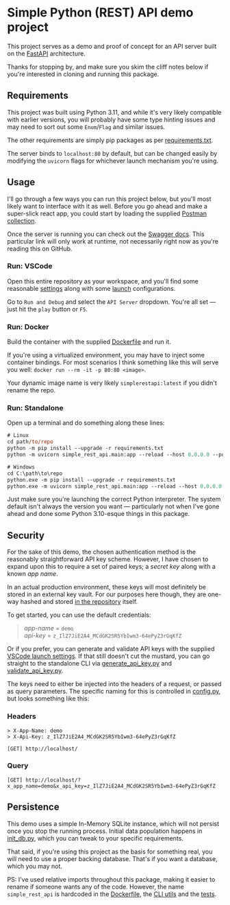 # Simple Python (REST) API demo project
This project serves as a demo and proof of concept for an API server built on the [FastAPI](https://fastapi.tiangolo.com/) architecture.

Thanks for stopping by, and make sure you skim the cliff notes below if you're interested in cloning and running this package.

## Requirements
This project was built using Python 3.11, and while it's very likely compatible with earlier versions, you will probably have some type hinting issues and may need to sort out some `Enum`/`Flag` and similar issues.

The other requirements are simply pip packages as per [requirements.txt](requirements.txt).

The server binds to `localhost:80` by default, but can be changed easily by modifying the `uvicorn` flags for whichever launch mechanism you're using.

## Usage
I'll go through a few ways you can run this project below, but you'll most likely want to interface with it as well. Before you go ahead and make a super-slick react app, you could start by loading the supplied [Postman collection](postman_collection.json).

Once the server is running you can check out the [Swagger docs](http://localhost/docs). This particular link will only work at runtime, not necessarily right now as you're reading this on GitHub.

### Run: VSCode
Open this entire repository as your workspace, and you'll find some reasonable [settings](.vscode/settings.json) along with some [launch](.vscode/launch.json) configurations.

Go to `Run and Debug` and select the `API Server` dropdown. You're all set &mdash; just hit the `play` button or `F5`.

### Run: Docker
Build the container with the supplied [Dockerfile](Dockerfile) and run it.

If you're using a virtualized environment, you may have to inject some container bindings. For most scenarios I think something like this will serve you well: `docker run --rm -it -p 80:80 <image>`.

Your dynamic image name is very likely `simplerestapi:latest` if you didn't rename the repo.

### Run: Standalone
Open up a terminal and do something along these lines:
```ps
# Linux
cd path/to/repo
python -m pip install --upgrade -r requirements.txt
python -m uvicorn simple_rest_api.main:app --reload --host 0.0.0.0 --port 80

# Windows
cd C:\path\to\repo
python.exe -m pip install --upgrade -r requirements.txt
python.exe -m uvicorn simple_rest_api.main:app --reload --host 0.0.0.0 --port 80
```

Just make sure you're launching the correct Python interpreter. The system default isn't always the version you want &mdash; particularly not when I've gone ahead and done some Python 3.10-esque things in this package.

## Security
For the sake of this demo, the chosen authentication method is the reasonably straightforward API key scheme. However, I have chosen to expand upon this to require a set of paired keys; a *secret key* along with a known *app name*.

In an actual production environment, these keys will most definitely be stored in an external key vault. For our purposes here though, they are one-way hashed and stored [in the repository](simple_rest_api/tempstorage/pseudo_keystore.json) itself.

To get started, you can use the default credentials:<br>
> *app-name* = `demo`<br>
> *api-key* = `z_IlZ7JiE2A4_MCdGK2SR5YbIwm3-64ePyZ3rGqKfZ`

Or if you prefer, you can generate and validate API keys with the supplied [VSCode launch settings](.vscode/launch.json). If that still doesn't cut the mustard, you can go straight to the standalone CLI via [generate_api_key.py](simple_rest_api/cli/generate_api_key.py) and [validate_api_key.py](simple_rest_api/cli/validate_api_key.py).

The keys need to either be injected into the headers of a request, or passed as query parameters. The specific naming for this is controlled in [config.py](simple_rest_api/config.py), but looks something like this:

### Headers
```
> X-App-Name: demo
> X-Api-Key: z_IlZ7JiE2A4_MCdGK2SR5YbIwm3-64ePyZ3rGqKfZ

[GET] http://localhost/
```
### Query
```
[GET] http://localhost/?x_app_name=demo&x_api_key=z_IlZ7JiE2A4_MCdGK2SR5YbIwm3-64ePyZ3rGqKfZ
```

## Persistence
This demo uses a simple In-Memory SQLite instance, which will not persist once you stop the running process. Initial data population happens in [init_db.py](simple_rest_api/utils/init_db.py), which you can tweak to your specific requirements. 

That said, if you're using this project as the basis for something real, you will need to use a proper backing database. That's if you want a database, which you may not.

PS: I've used relative imports throughout this package, making it easier to rename if someone wants any of the code. However, the name `simple_rest_api` is hardcoded in the [Dockerfile](Dockerfile), the [CLI utils](simple_rest_api/cli) and the [tests](tests).
